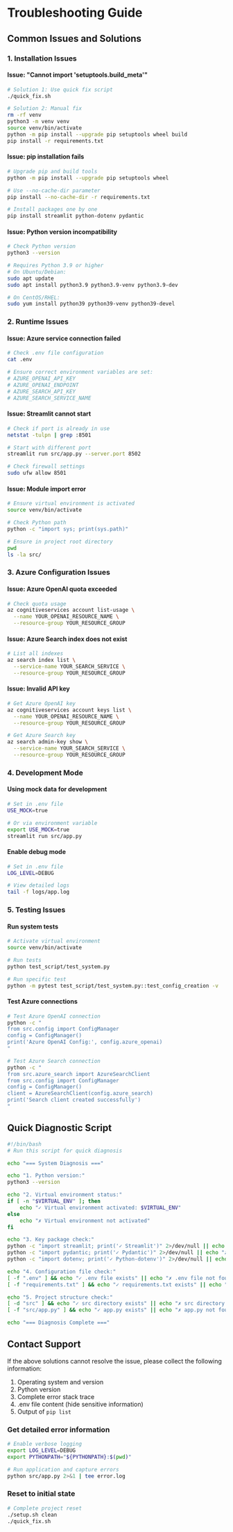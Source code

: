 # Troubleshooting Guide

## Common Issues and Solutions

### 1. Installation Issues

#### Issue: "Cannot import 'setuptools.build_meta'"
```bash
# Solution 1: Use quick fix script
./quick_fix.sh

# Solution 2: Manual fix
rm -rf venv
python3 -m venv venv
source venv/bin/activate
python -m pip install --upgrade pip setuptools wheel build
pip install -r requirements.txt
```

#### Issue: pip installation fails
```bash
# Upgrade pip and build tools
python -m pip install --upgrade pip setuptools wheel

# Use --no-cache-dir parameter
pip install --no-cache-dir -r requirements.txt

# Install packages one by one
pip install streamlit python-dotenv pydantic
```

#### Issue: Python version incompatibility
```bash
# Check Python version
python3 --version

# Requires Python 3.9 or higher
# On Ubuntu/Debian:
sudo apt update
sudo apt install python3.9 python3.9-venv python3.9-dev

# On CentOS/RHEL:
sudo yum install python39 python39-venv python39-devel
```

### 2. Runtime Issues

#### Issue: Azure service connection failed
```bash
# Check .env file configuration
cat .env

# Ensure correct environment variables are set:
# AZURE_OPENAI_API_KEY
# AZURE_OPENAI_ENDPOINT
# AZURE_SEARCH_API_KEY
# AZURE_SEARCH_SERVICE_NAME
```

#### Issue: Streamlit cannot start
```bash
# Check if port is already in use
netstat -tulpn | grep :8501

# Start with different port
streamlit run src/app.py --server.port 8502

# Check firewall settings
sudo ufw allow 8501
```

#### Issue: Module import error
```bash
# Ensure virtual environment is activated
source venv/bin/activate

# Check Python path
python -c "import sys; print(sys.path)"

# Ensure in project root directory
pwd
ls -la src/
```

### 3. Azure Configuration Issues

#### Issue: Azure OpenAI quota exceeded
```bash
# Check quota usage
az cognitiveservices account list-usage \
  --name YOUR_OPENAI_RESOURCE_NAME \
  --resource-group YOUR_RESOURCE_GROUP
```

#### Issue: Azure Search index does not exist
```bash
# List all indexes
az search index list \
  --service-name YOUR_SEARCH_SERVICE \
  --resource-group YOUR_RESOURCE_GROUP
```

#### Issue: Invalid API key
```bash
# Get Azure OpenAI key
az cognitiveservices account keys list \
  --name YOUR_OPENAI_RESOURCE_NAME \
  --resource-group YOUR_RESOURCE_GROUP

# Get Azure Search key
az search admin-key show \
  --service-name YOUR_SEARCH_SERVICE \
  --resource-group YOUR_RESOURCE_GROUP
```

### 4. Development Mode

#### Using mock data for development
```bash
# Set in .env file
USE_MOCK=true

# Or via environment variable
export USE_MOCK=true
streamlit run src/app.py
```

#### Enable debug mode
```bash
# Set in .env file
LOG_LEVEL=DEBUG

# View detailed logs
tail -f logs/app.log
```

### 5. Testing Issues

#### Run system tests
```bash
# Activate virtual environment
source venv/bin/activate

# Run tests
python test_script/test_system.py

# Run specific test
python -m pytest test_script/test_system.py::test_config_creation -v
```

#### Test Azure connections
```bash
# Test Azure OpenAI connection
python -c "
from src.config import ConfigManager
config = ConfigManager()
print('Azure OpenAI Config:', config.azure_openai)
"

# Test Azure Search connection
python -c "
from src.azure_search import AzureSearchClient
from src.config import ConfigManager
config = ConfigManager()
client = AzureSearchClient(config.azure_search)
print('Search client created successfully')
"
```

## Quick Diagnostic Script

```bash
#!/bin/bash
# Run this script for quick diagnosis

echo "=== System Diagnosis ==="

echo "1. Python version:"
python3 --version

echo "2. Virtual environment status:"
if [ -n "$VIRTUAL_ENV" ]; then
    echo "✓ Virtual environment activated: $VIRTUAL_ENV"
else
    echo "✗ Virtual environment not activated"
fi

echo "3. Key package check:"
python -c "import streamlit; print('✓ Streamlit')" 2>/dev/null || echo "✗ Streamlit"
python -c "import pydantic; print('✓ Pydantic')" 2>/dev/null || echo "✗ Pydantic"
python -c "import dotenv; print('✓ Python-dotenv')" 2>/dev/null || echo "✗ Python-dotenv"

echo "4. Configuration file check:"
[ -f ".env" ] && echo "✓ .env file exists" || echo "✗ .env file not found"
[ -f "requirements.txt" ] && echo "✓ requirements.txt exists" || echo "✗ requirements.txt not found"

echo "5. Project structure check:"
[ -d "src" ] && echo "✓ src directory exists" || echo "✗ src directory not found"
[ -f "src/app.py" ] && echo "✓ app.py exists" || echo "✗ app.py not found"

echo "=== Diagnosis Complete ==="
```

## Contact Support

If the above solutions cannot resolve the issue, please collect the following information:

1. Operating system and version
2. Python version
3. Complete error stack trace
4. .env file content (hide sensitive information)
5. Output of `pip list`

### Get detailed error information
```bash
# Enable verbose logging
export LOG_LEVEL=DEBUG
export PYTHONPATH="${PYTHONPATH}:$(pwd)"

# Run application and capture errors
python src/app.py 2>&1 | tee error.log
```

### Reset to initial state
```bash
# Complete project reset
./setup.sh clean
./quick_fix.sh
```
